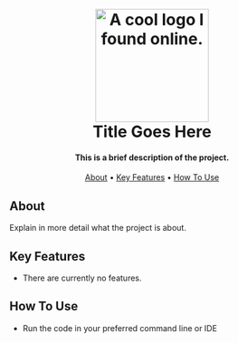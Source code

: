 
<h1 align="center">
  <br>
  <a><img src="https://lh3.googleusercontent.com/g6-Sx61HWyiii4bnCBbI9FZTjI4Zh6OzYTYv2J8d-LexWW1ssIb7QtgwkAxJWHxGjRPbv6lUI7P40tTeLhmQkpaiHDDgQecDCyNcZj_yZd5_V5ATzd_4ti4PLmEo9CGi2Xs6orxPdQ=w2400" alt="A cool logo I found online." width="200"></a>
  <br>
  Title Goes Here
  <br>
</h1>

<h4 align="center">This is a brief description of the project.</h4>

<p align="center">
  <a href="#about">About</a> •
  <a href="#key-features">Key Features</a> •
  <a href="#how-to-use">How To Use</a> 
</p>


## About

Explain in more detail what the project is about.

## Key Features

* There are currently no features.


## How To Use

* Run the code in your preferred command line or IDE




